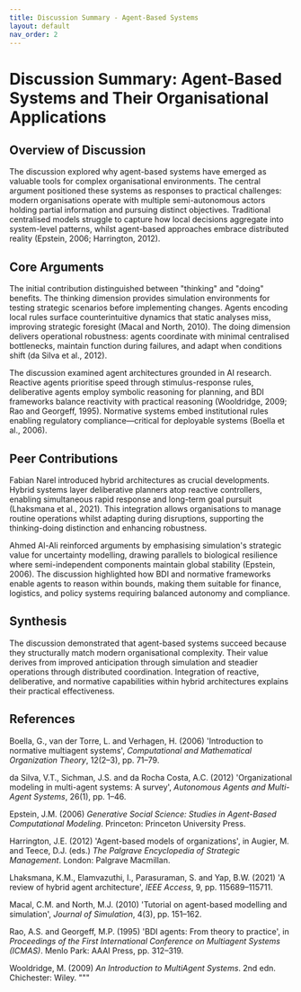 ```yaml
---
title: Discussion Summary - Agent-Based Systems
layout: default 
nav_order: 2
---
```


# Discussion Summary: Agent-Based Systems and Their Organisational Applications

## Overview of Discussion

The discussion explored why agent-based systems have emerged as valuable tools for complex organisational environments. The central argument positioned these systems as responses to practical challenges: modern organisations operate with multiple semi-autonomous actors holding partial information and pursuing distinct objectives. Traditional centralised models struggle to capture how local decisions aggregate into system-level patterns, whilst agent-based approaches embrace distributed reality (Epstein, 2006; Harrington, 2012).

## Core Arguments

The initial contribution distinguished between "thinking" and "doing" benefits. The thinking dimension provides simulation environments for testing strategic scenarios before implementing changes. Agents encoding local rules surface counterintuitive dynamics that static analyses miss, improving strategic foresight (Macal and North, 2010). The doing dimension delivers operational robustness: agents coordinate with minimal centralised bottlenecks, maintain function during failures, and adapt when conditions shift (da Silva et al., 2012).

The discussion examined agent architectures grounded in AI research. Reactive agents prioritise speed through stimulus-response rules, deliberative agents employ symbolic reasoning for planning, and BDI frameworks balance reactivity with practical reasoning (Wooldridge, 2009; Rao and Georgeff, 1995). Normative systems embed institutional rules enabling regulatory compliance—critical for deployable systems (Boella et al., 2006).

## Peer Contributions

Fabian Narel introduced hybrid architectures as crucial developments. Hybrid systems layer deliberative planners atop reactive controllers, enabling simultaneous rapid response and long-term goal pursuit (Lhaksmana et al., 2021). This integration allows organisations to manage routine operations whilst adapting during disruptions, supporting the thinking-doing distinction and enhancing robustness.

Ahmed Al-Ali reinforced arguments by emphasising simulation's strategic value for uncertainty modelling, drawing parallels to biological resilience where semi-independent components maintain global stability (Epstein, 2006). The discussion highlighted how BDI and normative frameworks enable agents to reason within bounds, making them suitable for finance, logistics, and policy systems requiring balanced autonomy and compliance.

## Synthesis

The discussion demonstrated that agent-based systems succeed because they structurally match modern organisational complexity. Their value derives from improved anticipation through simulation and steadier operations through distributed coordination. Integration of reactive, deliberative, and normative capabilities within hybrid architectures explains their practical effectiveness.

## References

Boella, G., van der Torre, L. and Verhagen, H. (2006) 'Introduction to normative multiagent systems', *Computational and Mathematical Organization Theory*, 12(2–3), pp. 71–79.

da Silva, V.T., Sichman, J.S. and da Rocha Costa, A.C. (2012) 'Organizational modeling in multi-agent systems: A survey', *Autonomous Agents and Multi-Agent Systems*, 26(1), pp. 1–46.

Epstein, J.M. (2006) *Generative Social Science: Studies in Agent-Based Computational Modeling*. Princeton: Princeton University Press.

Harrington, J.E. (2012) 'Agent-based models of organizations', in Augier, M. and Teece, D.J. (eds.) *The Palgrave Encyclopedia of Strategic Management*. London: Palgrave Macmillan.

Lhaksmana, K.M., Elamvazuthi, I., Parasuraman, S. and Yap, B.W. (2021) 'A review of hybrid agent architecture', *IEEE Access*, 9, pp. 115689–115711.

Macal, C.M. and North, M.J. (2010) 'Tutorial on agent-based modelling and simulation', *Journal of Simulation*, 4(3), pp. 151–162.

Rao, A.S. and Georgeff, M.P. (1995) 'BDI agents: From theory to practice', in *Proceedings of the First International Conference on Multiagent Systems (ICMAS)*. Menlo Park: AAAI Press, pp. 312–319.

Wooldridge, M. (2009) *An Introduction to MultiAgent Systems*. 2nd edn. Chichester: Wiley.
"""
